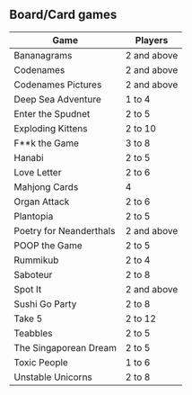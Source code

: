 ## Board/Card games

| Game                    | Players     |
|-------------------------|-------------|
| Bananagrams             | 2 and above |
| Codenames               | 2 and above |
| Codenames Pictures      | 2 and above |
| Deep Sea Adventure      | 1 to 4      |
| Enter the Spudnet       | 2 to 5      |
| Exploding Kittens       | 2 to 10     |
| F**k the Game           | 3 to 8      |
| Hanabi                  | 2 to 5      |
| Love Letter             | 2 to 6      |
| Mahjong Cards           | 4           |
| Organ Attack            | 2 to 6      |
| Plantopia               | 2 to 5      |
| Poetry for Neanderthals | 2 and above |
| POOP the Game           | 2 to 5      |
| Rummikub                | 2 to 4      |
| Saboteur                | 2 to 8      |
| Spot It                 | 2 and above |
| Sushi Go Party          | 2 to 8      |
| Take 5                  | 2 to 12     |
| Teabbles                | 2 to 5      |
| The Singaporean Dream   | 2 to 5      |
| Toxic People            | 1 to 6      |
| Unstable Unicorns       | 2 to 8      |
